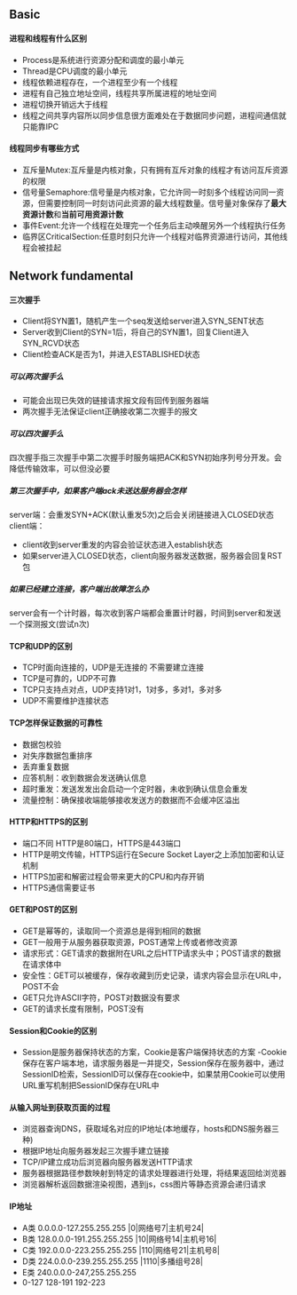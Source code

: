 ## Basic
#### 进程和线程有什么区别
- Process是系统进行资源分配和调度的最小单元
- Thread是CPU调度的最小单元
- 线程依赖进程存在，一个进程至少有一个线程
- 进程有自己独立地址空间，线程共享所属进程的地址空间
- 进程切换开销远大于线程
- 线程之间共享内容所以同步信息很方面难处在于数据同步问题，进程间通信就只能靠IPC
#### 线程同步有哪些方式
- 互斥量Mutex:互斥量是内核对象，只有拥有互斥对象的线程才有访问互斥资源的权限
- 信号量Semaphore:信号量是内核对象，它允许同一时刻多个线程访问同一资源，但需要控制同一时刻访问此资源的最大线程数量。信号量对象保存了**最大资源计数**和**当前可用资源计数**
- 事件Event:允许一个线程在处理完一个任务后主动唤醒另外一个线程执行任务
- 临界区CriticalSection:任意时刻只允许一个线程对临界资源进行访问，其他线程会被挂起
## Network fundamental
#### 三次握手
- Client将SYN置1，随机产生一个seq发送给server进入SYN_SENT状态
- Server收到Client的SYN=1后，将自己的SYN置1，回复Client进入SYN_RCVD状态
- Client检查ACK是否为1，并进入ESTABLISHED状态

##### 可以两次握手么
- 可能会出现已失效的链接请求报文段有回传到服务器端
- 两次握手无法保证client正确接收第二次握手的报文
##### 可以四次握手么
四次握手指三次握手中第二次握手时服务端把ACK和SYN初始序列号分开发。会降低传输效率，可以但没必要
##### 第三次握手中，如果客户端ack未送达服务器会怎样
server端：会重发SYN+ACK(默认重发5次)之后会关闭链接进入CLOSED状态
client端：
- client收到server重发的内容会验证状态进入establish状态
- 如果server进入CLOSED状态，client向服务器发送数据，服务器会回复RST包
##### 如果已经建立连接，客户端出故障怎么办
server会有一个计时器，每次收到客户端都会重置计时器，时间到server和发送一个探测报文(尝试n次)
#### TCP和UDP的区别
- TCP时面向连接的，UDP是无连接的 不需要建立连接
- TCP是可靠的，UDP不可靠
- TCP只支持点对点，UDP支持1对1，1对多，多对1，多对多
- UDP不需要维护连接状态

#### TCP怎样保证数据的可靠性
- 数据包校验
- 对失序数据包重排序
- 丢弃重复数据
- 应答机制：收到数据会发送确认信息
- 超时重发：发送发发出会启动一个定时器，未收到确认信息会重发
- 流量控制：确保接收端能够接收发送方的数据而不会缓冲区溢出
#### HTTP和HTTPS的区别
- 端口不同 HTTP是80端口，HTTPS是443端口
- HTTP是明文传输，HTTPS运行在Secure Socket Layer之上添加加密和认证机制
- HTTPS加密和解密过程会带来更大的CPU和内存开销
- HTTPS通信需要证书

#### GET和POST的区别
- GET是幂等的，读取同一个资源总是得到相同的数据
- GET一般用于从服务器获取资源，POST通常上传或者修改资源
- 请求形式：GET请求的数据附在URL之后HTTP请求头中；POST请求的数据在请求体中
- 安全性：GET可以被缓存，保存收藏到历史记录，请求内容会显示在URL中，POST不会
- GET只允许ASCII字符，POST对数据没有要求
- GET的请求长度有限制，POST没有
#### Session和Cookie的区别
- Session是服务器保持状态的方案，Cookie是客户端保持状态的方案
-Cookie保存在客户端本地，请求服务器是一并提交，Session保存在服务器中，通过SessionID检索，SessionID可以保存在cookie中，如果禁用Cookie可以使用URL重写机制把SessionID保存在URL中
#### 从输入网址到获取页面的过程
- 浏览器查询DNS，获取域名对应的IP地址(本地缓存，hosts和DNS服务器三种)
- 根据IP地址向服务器发起三次握手建立链接
- TCP/IP建立成功后浏览器向服务器发送HTTP请求
- 服务器根据路径参数映射到特定的请求处理器进行处理，将结果返回给浏览器
- 浏览器解析返回数据渲染视图，遇到js，css图片等静态资源会递归请求
#### IP地址
- A类 0.0.0.0-127.255.255.255   |0|网络号7|主机号24|
- B类 128.0.0.0-191.255.255.255 |10|网络号14|主机号16|
- C类 192.0.0.0-223.255.255.255 |110|网络号21|主机号8|
- D类 224.0.0.0-239.255.255.255 |1110|多播组号28|
- E类 240.0.0.0-247,255.255.255
- 0-127 128-191 192-223
